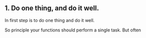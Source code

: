 ## 1. Do one thing, and do it well.

In first step is to do one thing and do it well.

So principle your functions should perform a single task. But often 